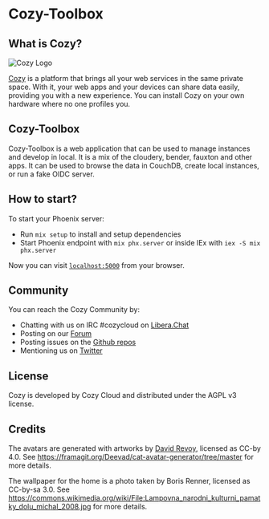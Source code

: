 # Cozy-Toolbox

## What is Cozy?

![Cozy Logo](https://cdn.rawgit.com/cozy/cozy-guidelines/master/templates/cozy_logo_small.svg)

[Cozy](https://cozy.io) is a platform that brings all your web services in the
same private space. With it, your web apps and your devices can share data
easily, providing you with a new experience. You can install Cozy on your own
hardware where no one profiles you.

## Cozy-Toolbox

Cozy-Toolbox is a web application that can be used to manage instances and
develop in local. It is a mix of the cloudery, bender, fauxton and other apps.
It can be used to browse the data in CouchDB, create local instances, or run
a fake OIDC server.

## How to start?

To start your Phoenix server:

  * Run `mix setup` to install and setup dependencies
  * Start Phoenix endpoint with `mix phx.server` or inside IEx with `iex -S mix phx.server`

Now you can visit [`localhost:5000`](http://localhost:5000) from your browser.

## Community

You can reach the Cozy Community by:

* Chatting with us on IRC #cozycloud on [Libera.Chat](https://web.libera.chat/#cozycloud)
* Posting on our [Forum](https://forum.cozy.io)
* Posting issues on the [Github repos](https://github.com/cozy/)
* Mentioning us on [Twitter](https://twitter.com/cozycloud)

## License

Cozy is developed by Cozy Cloud and distributed under the AGPL v3 license.

## Credits

The avatars are generated with artworks by [David
Revoy](https://www.peppercarrot.com/), licensed as CC-by 4.0. See
https://framagit.org/Deevad/cat-avatar-generator/tree/master for more details.

The wallpaper for the home is a photo taken by Boris Renner, licensed as
CC-by-sa 3.0. See
https://commons.wikimedia.org/wiki/File:Lampovna_narodni_kulturni_pamatky_dolu_michal_2008.jpg
for more details.
